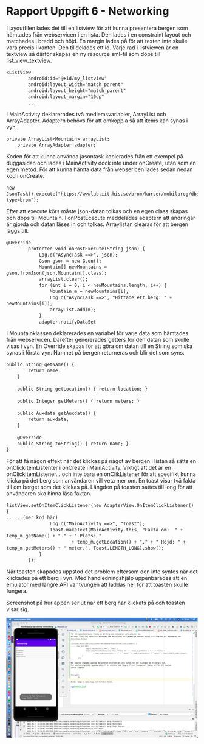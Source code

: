 
# Rapport Uppgift 6 - Networking

I layoutfilen lades det till en listview för att kunna presentera bergen som hämtades från webservicen 
i en lista. Den lades i en constraint layout och matchades i bredd och höjd. En margin lades på för att 
texten inte skulle vara precis i kanten. Den tilldelades ett id. Varje rad i listviewen är en textview
så därför skapas en ny resource sml-fil som döps till list_view_textview.
```
<ListView
        android:id="@+id/my_listview"
        android:layout_width="match_parent"
        android:layout_height="match_parent"
        android:layout_margin="10dp"
        ...
```

I MainActivity deklarerades två medlemsvariabler, ArrayList och ArrayAdapter. Adaptern behövs för att 
omkoppla så att items kan synas i vyn. 
```
private ArrayList<Mountain> arrayList;
    private ArrayAdapter adapter;
```

Koden för att kunna använda jasontask kopierades från ett exempel på duggasidan och lades i MainActivity
dock inte under onCreate, utan som en egen metod. För att kunna hämta data från websericen lades sedan 
nedan kod i onCreate.
```
new JsonTask().execute("https://wwwlab.iit.his.se/brom/kurser/mobilprog/dbservice/admin/getdataasjson.php?type=brom");
```

Efter att execute körs måste json-datan tolkas och en egen class skapas och döps till Mountain. I 
onPostEcecute meddelades adaptern att ändringar är gjorda och datan läses in och tolkas. Arraylistan
clearas för att bergen läggs till. 
```
@Override
        protected void onPostExecute(String json) {
            Log.d("AsyncTask ==>", json);
            Gson gson = new Gson();
            Mountain[] newMountains = gson.fromJson(json,Mountain[].class);
            arrayList.clear();
            for (int i = 0; i < newMountains.length; i++) {
                Mountain m = newMountains[i];
                Log.d("AsyncTask ==>", "Hittade ett berg: " + newMountains[i]);
                arrayList.add(m);
            }
            adapter.notifyDataSet
```

I Mountainklassen deklarerades en variabel för varje data som hämtades från webservicen. Därefter 
genererades getters för den datan som skulle visas i vyn. En Override skapas för att göra om 
datan till en String som ska synas i första vyn. Namnet på bergen returneras och blir det som syns.
```
public String getName() {
        return name;
    }

    public String getLocation() { return location; }

    public Integer getMeters() { return meters; }

    public Auxdata getAuxdata() {
        return auxdata;
    }

    @Override
    public String toString() { return name; }
}
```

För att få någon effekt när det klickas på något av bergen i listan så sätts en onClickItemListenter 
i onCreate i MainActivity. Viktigt att det är en onClickItemListener... och inte bara en onClikListener
för att specifikt kunna klicka på det berg som användaren vill veta mer om. 
En toast visar två fakta till om berget som det klickas på. Längden på toasten sattes till long för att användaren ska
hinna läsa faktan. 
```
listView.setOnItemClickListener(new AdapterView.OnItemClickListener() {
......(mer kod här)
                Log.d("MainActivity ==>", "Toast");
                Toast.makeText(MainActivity.this, "Fakta om:  " + temp_m.getName() + "." + " Plats: "
                        + temp_m.getLocation() + "." + " Höjd: " + temp_m.getMeters() + " meter.", Toast.LENGTH_LONG).show();
            }
        });
```
När toasten skapades uppstod det problem eftersom den inte syntes när det klickades på ett berg i vyn. 
Med handledningshjälp uppenbarades att en emulator med längre API var tvungen att laddas ner för att toasten
skulle fungera. 

Screenshot på hur appen ser ut när ett berg har klickats på och toasten visar sig.

![](screenshoot_dugga6.png)

